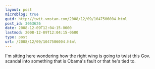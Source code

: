 ```yaml
---
layout: post
microblog: true
guid: http://twit.vmstan.com/2008/12/09/1047506004.html
post_id: 3053626
date: 2008-12-09T12:04:15-0600
lastmod: 2008-12-09T12:04:15-0600
type: post
url: /2008/12/09/1047506004.html
---
```

I'm sitting here wondering how the right wing is going to twist this Gov. scandal into something that is Obama's fault or that he's tied to.
